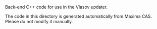 Back-end C++ code for use in the Vlasov updater.

The code in this directory is generated automatically from Maxima
CAS. Please do not modify it manually.